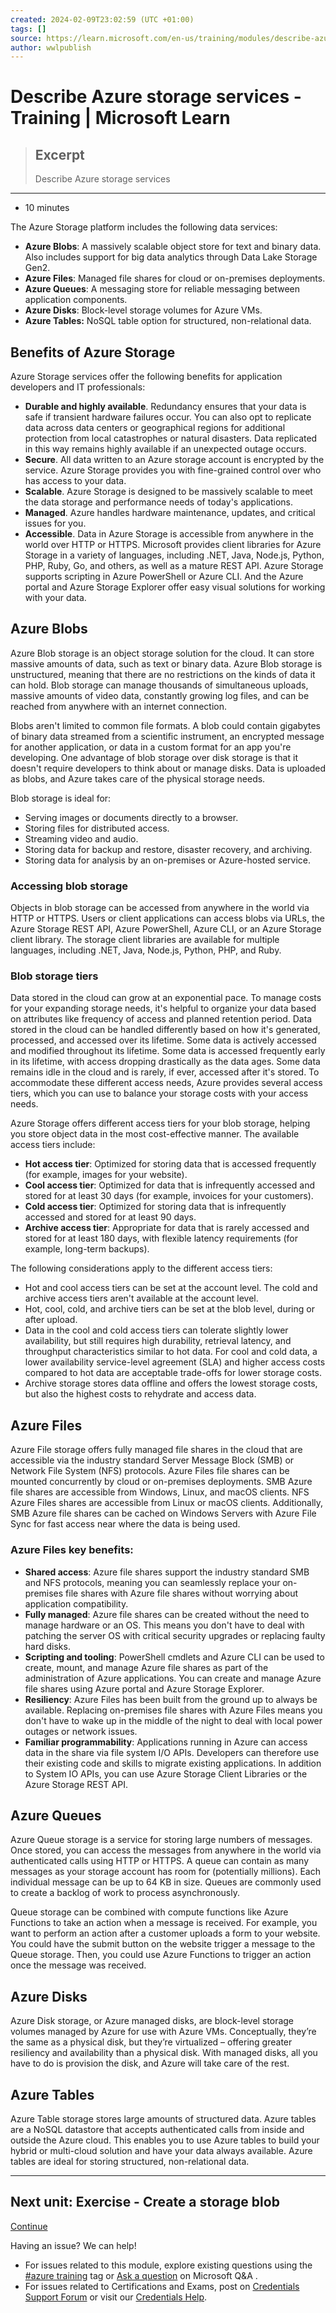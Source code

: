 ```yaml
---
created: 2024-02-09T23:02:59 (UTC +01:00)
tags: []
source: https://learn.microsoft.com/en-us/training/modules/describe-azure-storage-services/4-describe-azure-storage-services
author: wwlpublish
---
```


# Describe Azure storage services - Training | Microsoft Learn

> ## Excerpt
> Describe Azure storage services

---
-   10 minutes

The Azure Storage platform includes the following data services:

-   **Azure Blobs**: A massively scalable object store for text and binary data. Also includes support for big data analytics through Data Lake Storage Gen2.
-   **Azure Files**: Managed file shares for cloud or on-premises deployments.
-   **Azure Queues**: A messaging store for reliable messaging between application components.
-   **Azure Disks**: Block-level storage volumes for Azure VMs.
-   **Azure Tables:** NoSQL table option for structured, non-relational data.

## Benefits of Azure Storage

Azure Storage services offer the following benefits for application developers and IT professionals:

-   **Durable and highly available**. Redundancy ensures that your data is safe if transient hardware failures occur. You can also opt to replicate data across data centers or geographical regions for additional protection from local catastrophes or natural disasters. Data replicated in this way remains highly available if an unexpected outage occurs.
-   **Secure**. All data written to an Azure storage account is encrypted by the service. Azure Storage provides you with fine-grained control over who has access to your data.
-   **Scalable**. Azure Storage is designed to be massively scalable to meet the data storage and performance needs of today's applications.
-   **Managed**. Azure handles hardware maintenance, updates, and critical issues for you.
-   **Accessible**. Data in Azure Storage is accessible from anywhere in the world over HTTP or HTTPS. Microsoft provides client libraries for Azure Storage in a variety of languages, including .NET, Java, Node.js, Python, PHP, Ruby, Go, and others, as well as a mature REST API. Azure Storage supports scripting in Azure PowerShell or Azure CLI. And the Azure portal and Azure Storage Explorer offer easy visual solutions for working with your data.

## Azure Blobs

Azure Blob storage is an object storage solution for the cloud. It can store massive amounts of data, such as text or binary data. Azure Blob storage is unstructured, meaning that there are no restrictions on the kinds of data it can hold. Blob storage can manage thousands of simultaneous uploads, massive amounts of video data, constantly growing log files, and can be reached from anywhere with an internet connection.

Blobs aren't limited to common file formats. A blob could contain gigabytes of binary data streamed from a scientific instrument, an encrypted message for another application, or data in a custom format for an app you're developing. One advantage of blob storage over disk storage is that it doesn't require developers to think about or manage disks. Data is uploaded as blobs, and Azure takes care of the physical storage needs.

Blob storage is ideal for:

-   Serving images or documents directly to a browser.
-   Storing files for distributed access.
-   Streaming video and audio.
-   Storing data for backup and restore, disaster recovery, and archiving.
-   Storing data for analysis by an on-premises or Azure-hosted service.

### Accessing blob storage

Objects in blob storage can be accessed from anywhere in the world via HTTP or HTTPS. Users or client applications can access blobs via URLs, the Azure Storage REST API, Azure PowerShell, Azure CLI, or an Azure Storage client library. The storage client libraries are available for multiple languages, including .NET, Java, Node.js, Python, PHP, and Ruby.

### Blob storage tiers

Data stored in the cloud can grow at an exponential pace. To manage costs for your expanding storage needs, it's helpful to organize your data based on attributes like frequency of access and planned retention period. Data stored in the cloud can be handled differently based on how it's generated, processed, and accessed over its lifetime. Some data is actively accessed and modified throughout its lifetime. Some data is accessed frequently early in its lifetime, with access dropping drastically as the data ages. Some data remains idle in the cloud and is rarely, if ever, accessed after it's stored. To accommodate these different access needs, Azure provides several access tiers, which you can use to balance your storage costs with your access needs.

Azure Storage offers different access tiers for your blob storage, helping you store object data in the most cost-effective manner. The available access tiers include:

-   **Hot access tier**: Optimized for storing data that is accessed frequently (for example, images for your website).
-   **Cool access tier**: Optimized for data that is infrequently accessed and stored for at least 30 days (for example, invoices for your customers).
-   **Cold access tier**: Optimized for storing data that is infrequently accessed and stored for at least 90 days.
-   **Archive access tier**: Appropriate for data that is rarely accessed and stored for at least 180 days, with flexible latency requirements (for example, long-term backups).

The following considerations apply to the different access tiers:

-   Hot and cool access tiers can be set at the account level. The cold and archive access tiers aren't available at the account level.
-   Hot, cool, cold, and archive tiers can be set at the blob level, during or after upload.
-   Data in the cool and cold access tiers can tolerate slightly lower availability, but still requires high durability, retrieval latency, and throughput characteristics similar to hot data. For cool and cold data, a lower availability service-level agreement (SLA) and higher access costs compared to hot data are acceptable trade-offs for lower storage costs.
-   Archive storage stores data offline and offers the lowest storage costs, but also the highest costs to rehydrate and access data.

## Azure Files

Azure File storage offers fully managed file shares in the cloud that are accessible via the industry standard Server Message Block (SMB) or Network File System (NFS) protocols. Azure Files file shares can be mounted concurrently by cloud or on-premises deployments. SMB Azure file shares are accessible from Windows, Linux, and macOS clients. NFS Azure Files shares are accessible from Linux or macOS clients. Additionally, SMB Azure file shares can be cached on Windows Servers with Azure File Sync for fast access near where the data is being used.

### Azure Files key benefits:

-   **Shared access**: Azure file shares support the industry standard SMB and NFS protocols, meaning you can seamlessly replace your on-premises file shares with Azure file shares without worrying about application compatibility.
-   **Fully managed**: Azure file shares can be created without the need to manage hardware or an OS. This means you don't have to deal with patching the server OS with critical security upgrades or replacing faulty hard disks.
-   **Scripting and tooling**: PowerShell cmdlets and Azure CLI can be used to create, mount, and manage Azure file shares as part of the administration of Azure applications. You can create and manage Azure file shares using Azure portal and Azure Storage Explorer.
-   **Resiliency**: Azure Files has been built from the ground up to always be available. Replacing on-premises file shares with Azure Files means you don't have to wake up in the middle of the night to deal with local power outages or network issues.
-   **Familiar programmability**: Applications running in Azure can access data in the share via file system I/O APIs. Developers can therefore use their existing code and skills to migrate existing applications. In addition to System IO APIs, you can use Azure Storage Client Libraries or the Azure Storage REST API.

## Azure Queues

Azure Queue storage is a service for storing large numbers of messages. Once stored, you can access the messages from anywhere in the world via authenticated calls using HTTP or HTTPS. A queue can contain as many messages as your storage account has room for (potentially millions). Each individual message can be up to 64 KB in size. Queues are commonly used to create a backlog of work to process asynchronously.

Queue storage can be combined with compute functions like Azure Functions to take an action when a message is received. For example, you want to perform an action after a customer uploads a form to your website. You could have the submit button on the website trigger a message to the Queue storage. Then, you could use Azure Functions to trigger an action once the message was received.

## Azure Disks

Azure Disk storage, or Azure managed disks, are block-level storage volumes managed by Azure for use with Azure VMs. Conceptually, they’re the same as a physical disk, but they’re virtualized – offering greater resiliency and availability than a physical disk. With managed disks, all you have to do is provision the disk, and Azure will take care of the rest.

## Azure Tables

Azure Table storage stores large amounts of structured data. Azure tables are a NoSQL datastore that accepts authenticated calls from inside and outside the Azure cloud. This enables you to use Azure tables to build your hybrid or multi-cloud solution and have your data always available. Azure tables are ideal for storing structured, non-relational data.

___

## Next unit: Exercise - Create a storage blob

[Continue](https://learn.microsoft.com/en-us/training/modules/describe-azure-storage-services/5-exercise-create-storage-blob/)

Having an issue? We can help!

-   For issues related to this module, explore existing questions using the [#azure training](https://aka.ms/azure-fundamentals-qna) tag or [Ask a question](https://aka.ms/qnaaztraining) on Microsoft Q&A .
-   For issues related to Certifications and Exams, post on [Credentials Support Forum](https://aka.ms/pilot-certifications-forums) or visit our [Credentials Help](https://aka.ms/pilot-cert-help).
